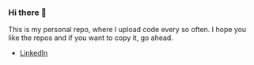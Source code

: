 ### Hi there 👋

This is my personal repo, where I upload code every so often. I hope you like the repos and if you want to copy it, go ahead.
- [LinkedIn](https://www.linkedin.com/in/diego-fernandez-montesinos/)

